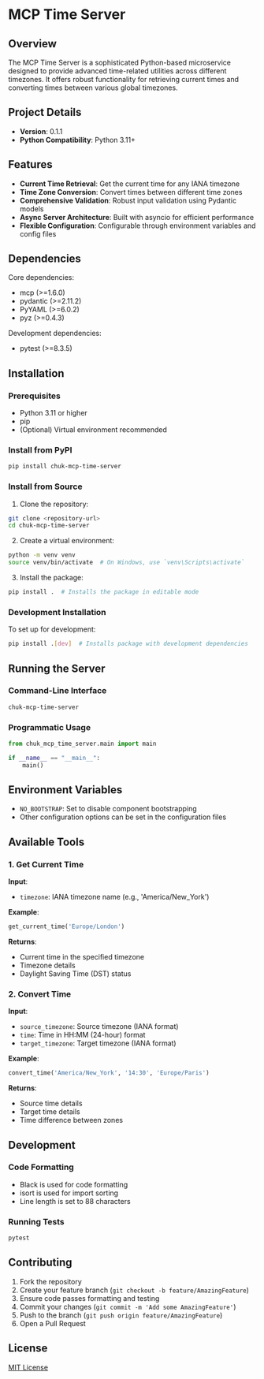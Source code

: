 # MCP Time Server

## Overview

The MCP Time Server is a sophisticated Python-based microservice designed to provide advanced time-related utilities across different timezones. It offers robust functionality for retrieving current times and converting times between various global timezones.

## Project Details

- **Version**: 0.1.1
- **Python Compatibility**: Python 3.11+

## Features

- **Current Time Retrieval**: Get the current time for any IANA timezone
- **Time Zone Conversion**: Convert times between different time zones
- **Comprehensive Validation**: Robust input validation using Pydantic models
- **Async Server Architecture**: Built with asyncio for efficient performance
- **Flexible Configuration**: Configurable through environment variables and config files

## Dependencies

Core dependencies:
- mcp (>=1.6.0)
- pydantic (>=2.11.2)
- PyYAML (>=6.0.2)
- pyz (>=0.4.3)

Development dependencies:
- pytest (>=8.3.5)

## Installation

### Prerequisites

- Python 3.11 or higher
- pip
- (Optional) Virtual environment recommended

### Install from PyPI

```bash
pip install chuk-mcp-time-server
```

### Install from Source

1. Clone the repository:
```bash
git clone <repository-url>
cd chuk-mcp-time-server
```

2. Create a virtual environment:
```bash
python -m venv venv
source venv/bin/activate  # On Windows, use `venv\Scripts\activate`
```

3. Install the package:
```bash
pip install .  # Installs the package in editable mode
```

### Development Installation

To set up for development:
```bash
pip install .[dev]  # Installs package with development dependencies
```

## Running the Server

### Command-Line Interface

```bash
chuk-mcp-time-server
```

### Programmatic Usage

```python
from chuk_mcp_time_server.main import main

if __name__ == "__main__":
    main()
```

## Environment Variables

- `NO_BOOTSTRAP`: Set to disable component bootstrapping
- Other configuration options can be set in the configuration files

## Available Tools

### 1. Get Current Time

**Input**:
- `timezone`: IANA timezone name (e.g., 'America/New_York')

**Example**:
```python
get_current_time('Europe/London')
```

**Returns**:
- Current time in the specified timezone
- Timezone details
- Daylight Saving Time (DST) status

### 2. Convert Time

**Input**:
- `source_timezone`: Source timezone (IANA format)
- `time`: Time in HH:MM (24-hour) format
- `target_timezone`: Target timezone (IANA format)

**Example**:
```python
convert_time('America/New_York', '14:30', 'Europe/Paris')
```

**Returns**:
- Source time details
- Target time details
- Time difference between zones

## Development

### Code Formatting

- Black is used for code formatting
- isort is used for import sorting
- Line length is set to 88 characters

### Running Tests

```bash
pytest
```

## Contributing

1. Fork the repository
2. Create your feature branch (`git checkout -b feature/AmazingFeature`)
3. Ensure code passes formatting and testing
4. Commit your changes (`git commit -m 'Add some AmazingFeature'`)
5. Push to the branch (`git push origin feature/AmazingFeature`)
6. Open a Pull Request

## License

[MIT License](LICENSE)